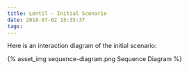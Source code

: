 ```yaml
---
title: Lentil - Initial Scenario
date: 2018-07-02 15:35:37
tags:
---
```


Here is an interaction diagram of the initial scenario:

{% asset_img sequence-diagram.png Sequence Diagram %}